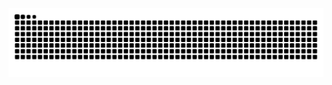 <picture>
  <source media="(prefers-color-scheme: dark)" srcset="https://raw.githubusercontent.com/Arsenyu1/Arsenyu1/output/snake-dark.svg?v=4">
  <source media="(prefers-color-scheme: light)" srcset="https://raw.githubusercontent.com/Arsenyu1/Arsenyu1/output/snake.svg?v=4">
  <img alt="github contribution snake" src="https://raw.githubusercontent.com/Arsenyu1/Arsenyu1/output/snake.svg?v=2">
</picture>
